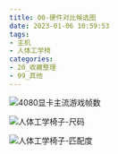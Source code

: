 ```yaml
---
title: 00-硬件对比候选图
date: 2023-01-06 10:59:53
tags:
- 主机
- 人体工学椅
categories:
- 20_收藏整理
- 99_其他
---
```




![4080显卡主流游戏帧数](https://jy-imgs.oss-cn-beijing.aliyuncs.com/img/20231224110056.png)



![人体工学椅子-尺码](https://jy-imgs.oss-cn-beijing.aliyuncs.com/img/20231224110059.png)



![人体工学椅子-匹配度](https://jy-imgs.oss-cn-beijing.aliyuncs.com/img/20231224110101.png)